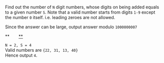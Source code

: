 <div class="markdown-content" id="problem-content">
<p>Find out the number of <code class="highlighter-rouge">N</code> digit numbers, whose digits on being added  equals to a given number <code class="highlighter-rouge">S</code>. Note that a valid number starts from digits <code class="highlighter-rouge">1-9</code> except the number <code class="highlighter-rouge">0</code> itself. i.e. leading zeroes are not allowed.</p>
<p>Since the answer can be large, output answer modulo <code class="highlighter-rouge">1000000007</code></p>
<p>**<a class="btn btn-primary outline" href="/problems/" style="padding: 7px 20px;margin: 10px">**</a></p>
<p><code class="highlighter-rouge">N = 2, S = 4</code> <br/>
 Valid numbers are <code class="highlighter-rouge"><span class="p">{</span><span class="err">22,</span><span class="w"> </span><span class="err">31,</span><span class="w"> </span><span class="err">13,</span><span class="w"> </span><span class="err">40</span><span class="p">}</span></code> <br/>
 Hence output <code class="highlighter-rouge">4</code>.</p>

</div>